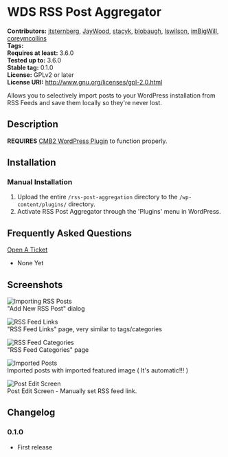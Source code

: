 # WDS RSS Post Aggregator #
**Contributors:**     [jtsternberg](https://github.com/jtsternberg), [JayWood](https://github.com/JayWood), [stacyk](https://github.com/stacyk), [blobaugh](https://github.com/blobaugh), [lswilson](https://github.com/lswilson), [imBigWill](https://github.com/ImBigWill), [coreymcollins](https://github.com/coreymcollins)   
**Tags:**  
**Requires at least:** 3.6.0  
**Tested up to:**      3.6.0  
**Stable tag:**        0.1.0  
**License:**           GPLv2 or later  
**License URI:**       http://www.gnu.org/licenses/gpl-2.0.html  

Allows you to selectively import posts to your WordPress installation from RSS Feeds and save them locally so they're never lost.

## Description ##

**REQUIRES** [CMB2 WordPress Plugin](https://wordpress.org/plugins/cmb2/) to function properly.

## Installation ##

### Manual Installation ###

1. Upload the entire `/rss-post-aggregation` directory to the `/wp-content/plugins/` directory.
2. Activate RSS Post Aggregator through the 'Plugins' menu in WordPress.

## Frequently Asked Questions ##
[Open A Ticket](https://github.com/WebDevStudios/WDS-RSS-Post-Aggregator/issues)

* None Yet 

## Screenshots ##

![Importing RSS Posts](https://raw.githubusercontent.com/WebDevStudios/WDS-RSS-Post-Aggregator/master/screenshot-1.jpg)   
"Add New RSS Post" dialog

![RSS Feed Links](https://raw.githubusercontent.com/WebDevStudios/WDS-RSS-Post-Aggregator/master/screenshot-2.jpg)   
"RSS Feed Links" page, very similar to tags/categories

![RSS Feed Categories](https://raw.githubusercontent.com/WebDevStudios/WDS-RSS-Post-Aggregator/master/screenshot-3.jpg)      
"RSS Feed Categories" page

![Imported Posts](https://raw.githubusercontent.com/WebDevStudios/WDS-RSS-Post-Aggregator/master/screenshot-4.jpg)   
Imported posts with imported featured image ( It's automatic!!! )

![Post Edit Screen](https://raw.githubusercontent.com/WebDevStudios/WDS-RSS-Post-Aggregator/master/screenshot-5.jpg)      
Post Edit Screen - Manually set RSS feed link.


## Changelog ##

### 0.1.0 ###
* First release
